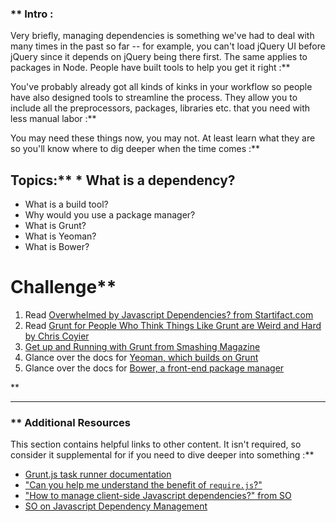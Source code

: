 ### ** Intro :
>
Very briefly, managing dependencies is something we've had to deal with many times in the past so far -- for example, you can't load jQuery UI before jQuery since it depends on jQuery being there first.  The same applies to packages in Node.  People have built tools to help you get it right :**

You've probably already got all kinds of kinks in your workflow so people have also designed tools to streamline the process.  They allow you to include all the preprocessors, packages, libraries etc. that you need with less manual labor :**

You may need these things now, you may not.  At least learn what they are so you'll know where to dig deeper when the time comes :**

## Topics:** * What is a dependency?
* What is a build tool?
* Why would you use a package manager?
* What is Grunt?
* What is Yeoman?
* What is Bower?
# Challenge** <div class="lesson-content__panel" markdown="1">
1. Read [Overwhelmed by Javascript Dependencies? from Startifact.com](http://blog.startifact.com/posts/overwhelmed-by-javascript-dependencies.html)
2. Read [Grunt for People Who Think Things Like Grunt are Weird and Hard by Chris Coyier](http://24ways.org/2013/grunt-is-not-weird-and-hard/)
3. [Get up and Running with Grunt from Smashing Magazine](http://coding.smashingmagazine.com/2013/10/29/get-up-running-grunt/)
4. Glance over the docs for [Yeoman, which builds on Grunt](http://yeoman.io/)
5. Glance over the docs for [Bower, a front-end package manager](http://bower.io/)
</div>** 

---


### ** Additional Resources
This section contains helpful links to other content. It isn't required, so consider it supplemental for if you need to dive deeper into something :**



* [Grunt.js task runner documentation](http://gruntjs.com/)
* ["Can you help me understand the benefit of `require.js`?"](https://gist.github.com/desandro/4686136)
* ["How to manage client-side Javascript dependencies?" from SO](http://stackoverflow.com/questions/12893046/how-to-manage-client-side-javascript-dependencies)
* [SO on Javascript Dependency Management](http://stackoverflow.com/questions/3202606/javascript-dependency-management)
